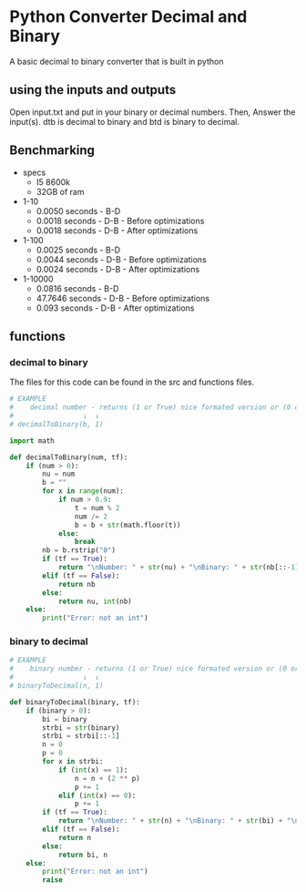 # Python Converter Decimal and Binary
A basic decimal to binary converter that is built in python

## using the inputs and outputs
Open input.txt and put in your binary or decimal numbers. Then, Answer the input(s). dtb is decimal to binary and btd is binary to decimal.

## Benchmarking
- specs
    - I5 8600k
    - 32GB of ram
- 1-10
    - 0.0050 seconds - B-D
    - 0.0018 seconds - D-B - Before optimizations
    - 0.0018 seconds - D-B - After optimizations
- 1-100
    - 0.0025 seconds - B-D
    - 0.0044 seconds - D-B - Before optimizations
    - 0.0024 seconds - D-B - After optimizations
- 1-10000
    - 0.0816 seconds - B-D
    - 47.7646 seconds - D-B - Before optimizations
    - 0.093 seconds - D-B - After optimizations

## functions
### decimal to binary
The files for this code can be found in the src and functions files.

```python
# EXAMPLE
#    decimal number - returns (1 or True) nice formated version or (0 or False) just the binary 
#                 ↓  ↓
# decimalToBinary(b, 1)

import math

def decimalToBinary(num, tf):
    if (num > 0):
        nu = num
        b = ""
        for x in range(num):
            if num > 0.9:
                t = num % 2
                num /= 2
                b = b + str(math.floor(t))
            else:
                break
        nb = b.rstrip("0")
        if (tf == True):
            return "\nNumber: " + str(nu) + "\nBinary: " + str(nb[::-1]) + "\n"
        elif (tf == False):
            return nb
        else:
            return nu, int(nb)
    else:
        print("Error: not an int")
```

### binary to decimal
```python
# EXAMPLE
#    binary number - returns (1 or True) nice formated version or (0 or False) just the number 
#                 ↓  ↓
# binaryToDecimal(n, 1)

def binaryToDecimal(binary, tf):
    if (binary > 0):
        bi = binary
        strbi = str(binary)
        strbi = strbi[::-1]
        n = 0
        p = 0
        for x in strbi:
            if (int(x) == 1):
                n = n + (2 ** p)
                p += 1
            elif (int(x) == 0):
                p += 1
        if (tf == True):
            return "\nNumber: " + str(n) + "\nBinary: " + str(bi) + "\n"
        elif (tf == False):
            return n
        else:
            return bi, n
    else:
        print("Error: not an int")
        raise
```